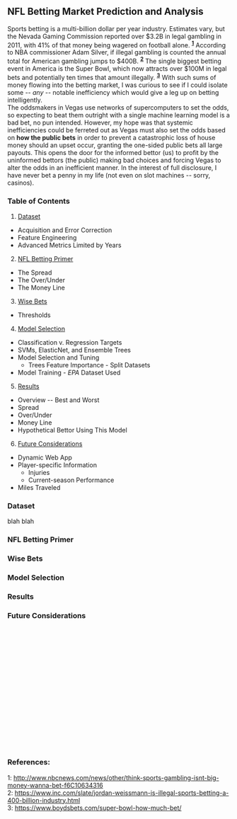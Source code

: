 ## NFL Betting Market Prediction and Analysis

Sports betting is a multi-billion dollar per year industry.  Estimates vary, but the Nevada Gaming Commission reported over $3.2B in legal gambling in 2011, with 41% of that money being wagered on football alone. <sup id="a1">[__1__](#fn1)</sup>  According to NBA commissioner Adam Silver, if illegal gambling is counted the annual total for American gambling jumps to $400B. <sup id="a1">[__2__](#fn2)</sup>   The single biggest betting event in America is the Super Bowl, which now attracts over $100M in legal bets and potentially ten times that amount illegally. <sup id="a1">[__3__](#fn3)</sup>  With such sums of money flowing into the betting market, I was curious to see if I could isolate some -- _any_ -- notable inefficiency which would give a leg up on betting intelligently.  
The oddsmakers in Vegas use networks of supercomputers to set the odds, so expecting to beat them outright with a single machine learning model is a bad bet, no pun intended.  However, my hope was that systemic inefficiencies could be ferreted out as Vegas must also set the odds based on __how the public bets__ in order to prevent a catastrophic loss of house money should an upset occur, granting the one-sided public bets all large payouts.  This opens the door for the informed bettor (us) to profit by the uninformed bettors (the public) making bad choices and forcing Vegas to alter the odds in an inefficient manner. In the interest of full disclosure, I have never bet a penny in my life (not even on slot machines -- sorry, casinos).  


### Table of Contents
1. [Dataset](#dataset)
  + Acquisition and Error Correction
  + Feature Engineering
  + Advanced Metrics Limited by Years
2. [NFL Betting Primer](#nfl-betting-primer)
  + The Spread
  + The Over/Under
  + The Money Line
3. [Wise Bets](#wise-bets)
  + Thresholds
4. [Model Selection](#model-selection)  
  + Classification v. Regression Targets
  + SVMs, ElasticNet, and Ensemble Trees
  + Model Selection and Tuning
    + Trees Feature Importance - Split Datasets
  + Model Training - _EPA_ Dataset Used
5. [Results](#results)
  + Overview -- Best and Worst
  + Spread
  + Over/Under
  + Money Line
  + Hypothetical Bettor Using This Model
6. [Future Considerations](#future-considerations)
  + Dynamic Web App
  + Player-specific Information
    + Injuries
    + Current-season Performance
  + Miles Traveled





### Dataset
blah blah



### NFL Betting Primer


### Wise Bets


### Model Selection

### Results

### Future Considerations








<BR><BR><BR><BR><BR><BR><BR><BR><BR><BR><BR><BR><BR><BR><BR><BR>




### References:
<a name="fn1">1</a>: http://www.nbcnews.com/news/other/think-sports-gambling-isnt-big-money-wanna-bet-f6C10634316  
<a name="fn2">2</a>: https://www.inc.com/slate/jordan-weissmann-is-illegal-sports-betting-a-400-billion-industry.html  
<a name="fn3">3</a>: https://www.boydsbets.com/super-bowl-how-much-bet/
